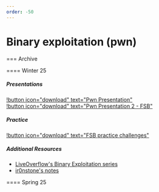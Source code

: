 ```yaml
---
order: -50
---
```


# Binary exploitation (pwn)

=== Archive

==== Winter 25

##### Presentations
[!button icon="download" text="Pwn Presentation"](/files/Pwn.pptx)  
[!button icon="download" text="Pwn Presentation 2 - FSB"](/files/FmtStr.pptx)

##### Practice
[!button icon="download" text="FSB practice challenges"](/files/fmtstr_challenges.zip)

##### Additional Resources
- [LiveOverflow's Binary Exploitation series](https://www.youtube.com/playlist?list=PLhixgUqwRTjxglIswKp9mpkfPNfHkzyeN)
- [ir0nstone's notes](https://ir0nstone.gitbook.io/notes/binexp)

==== Spring 25

<!-- Content coming soon -->
